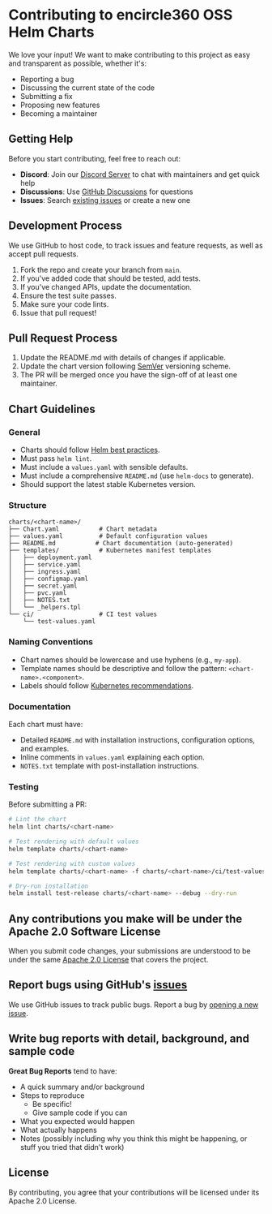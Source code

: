 # Contributing to encircle360 OSS Helm Charts

We love your input! We want to make contributing to this project as easy and transparent as possible, whether it's:

- Reporting a bug
- Discussing the current state of the code
- Submitting a fix
- Proposing new features
- Becoming a maintainer

## Getting Help

Before you start contributing, feel free to reach out:

- **Discord**: Join our [Discord Server](https://discord.gg/6WWWrhFVf3) to chat with maintainers and get quick help
- **Discussions**: Use [GitHub Discussions](https://github.com/encircle360-oss/helm-charts/discussions) for questions
- **Issues**: Search [existing issues](https://github.com/encircle360-oss/helm-charts/issues) or create a new one

## Development Process

We use GitHub to host code, to track issues and feature requests, as well as accept pull requests.

1. Fork the repo and create your branch from `main`.
2. If you've added code that should be tested, add tests.
3. If you've changed APIs, update the documentation.
4. Ensure the test suite passes.
5. Make sure your code lints.
6. Issue that pull request!

## Pull Request Process

1. Update the README.md with details of changes if applicable.
2. Update the chart version following [SemVer](https://semver.org/) versioning scheme.
3. The PR will be merged once you have the sign-off of at least one maintainer.

## Chart Guidelines

### General

- Charts should follow [Helm best practices](https://helm.sh/docs/chart_best_practices/).
- Must pass `helm lint`.
- Must include a `values.yaml` with sensible defaults.
- Must include a comprehensive `README.md` (use `helm-docs` to generate).
- Should support the latest stable Kubernetes version.

### Structure

```
charts/<chart-name>/
├── Chart.yaml           # Chart metadata
├── values.yaml          # Default configuration values
├── README.md           # Chart documentation (auto-generated)
├── templates/           # Kubernetes manifest templates
│   ├── deployment.yaml
│   ├── service.yaml
│   ├── ingress.yaml
│   ├── configmap.yaml
│   ├── secret.yaml
│   ├── pvc.yaml
│   ├── NOTES.txt
│   └── _helpers.tpl
└── ci/                  # CI test values
    └── test-values.yaml
```

### Naming Conventions

- Chart names should be lowercase and use hyphens (e.g., `my-app`).
- Template names should be descriptive and follow the pattern: `<chart-name>.<component>`.
- Labels should follow [Kubernetes recommendations](https://kubernetes.io/docs/concepts/overview/working-with-objects/common-labels/).

### Documentation

Each chart must have:
- Detailed `README.md` with installation instructions, configuration options, and examples.
- Inline comments in `values.yaml` explaining each option.
- `NOTES.txt` template with post-installation instructions.

### Testing

Before submitting a PR:

```bash
# Lint the chart
helm lint charts/<chart-name>

# Test rendering with default values
helm template charts/<chart-name>

# Test rendering with custom values
helm template charts/<chart-name> -f charts/<chart-name>/ci/test-values.yaml

# Dry-run installation
helm install test-release charts/<chart-name> --debug --dry-run
```

## Any contributions you make will be under the Apache 2.0 Software License

When you submit code changes, your submissions are understood to be under the same [Apache 2.0 License](http://www.apache.org/licenses/LICENSE-2.0) that covers the project.

## Report bugs using GitHub's [issues](https://github.com/encircle360-oss/helm-charts/issues)

We use GitHub issues to track public bugs. Report a bug by [opening a new issue](https://github.com/encircle360-oss/helm-charts/issues/new).

## Write bug reports with detail, background, and sample code

**Great Bug Reports** tend to have:

- A quick summary and/or background
- Steps to reproduce
  - Be specific!
  - Give sample code if you can
- What you expected would happen
- What actually happens
- Notes (possibly including why you think this might be happening, or stuff you tried that didn't work)

## License

By contributing, you agree that your contributions will be licensed under its Apache 2.0 License.
